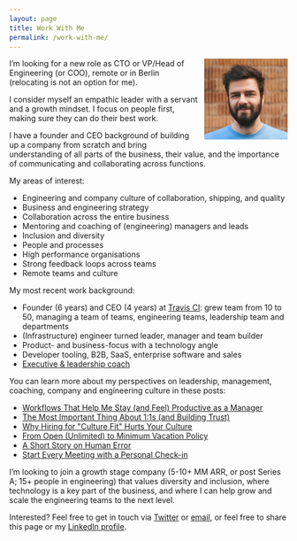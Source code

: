 ```yaml
---
layout: page
title: Work With Me
permalink: /work-with-me/
---
```

<img src="/images/mathias_meyer_square.jpg" style="float:right; height: auto; width: 30%; margin-left: 10px; margin-bottom: 5px;"/>

I’m looking for a new role as CTO or VP/Head of Engineering (or COO), remote or in Berlin (relocating is not an option for me).

I consider myself an empathic leader with a servant and a growth mindset. I focus on people first, making sure they can do their best work.

I have a founder and CEO background of building up a company from scratch and bring understanding of all parts of the business, their value, and the importance of communicating and collaborating across functions.

My areas of interest:

* Engineering and company culture of collaboration, shipping, and quality
* Business and engineering strategy
* Collaboration across the entire business
* Mentoring and coaching of (engineering) managers and leads
* Inclusion and diversity
* People and processes
* High performance organisations
* Strong feedback loops across teams
* Remote teams and culture

My most recent work background:

* Founder (6 years) and CEO (4 years) at [Travis CI](https://travis-ci.com): grew team from 10 to 50, managing a team of teams, engineering teams, leadership team and departments
* (Infrastructure) engineer turned leader, manager and team builder
* Product- and business-focus with a technology angle
* Developer tooling, B2B, SaaS, enterprise software and sales
* [Executive & leadership coach](/leadership-coaching/)

You can learn more about my perspectives on leadership, management, coaching, company and engineering culture in these posts:

* [Workflows That Help Me Stay (and Feel) Productive as a Manager](https://www.paperplanes.de/2017/3/24/productivity-workflows-for-managers.html)
* [The Most Important Thing About 1:1s (and Building Trust)](https://www.paperplanes.de/2015/10/6/the-most-important-thing-about-one-on-ones.html)
* [Why Hiring for "Culture Fit" Hurts Your Culture](https://www.paperplanes.de/2015/6/11/why-hiring-for-culture-fit-hurts-your-culture.html)
* [From Open (Unlimited) to Minimum Vacation Policy](https://www.paperplanes.de/2014/12/10/from-open-to-minimum-vacation-policy.html)
* [A Short Story on Human Error](https://www.paperplanes.de/2013/6/17/a-short-story-on-human-error.html)
* [Start Every Meeting with a Personal Check-in](https://blog.travis-ci.com/2016-06-09-start-meetings-with-personal-checkins)

I’m looking to join a growth stage company (5-10+ MM ARR, or post Series A; 15+ people in engineering) that values diversity and inclusion, where technology is a key part of the business, and where I can help grow and scale the engineering teams to the next level.

Interested? Feel free to get in touch via [Twitter](https://twitter.com/roidrage) or [email](mailto:mathias@paperplanes.de), or feel free to share this page or my [LinkedIn profile](https://www.linkedin.com/in/mathias-meyer-50a753aa/).
